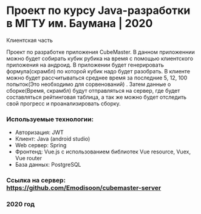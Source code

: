 # Проект по курсу Java-разработки в МГТУ им. Баумана | 2020

Клиентская часть

Проект по разработке приложения CubeMaster.
В данном приложеннии можно будет собирать кубик рубика на время с помощью клиентского приложения на андроид. В приложении будет генерировать формула(скрамбл)
по которой кубик надо будет разобрать. В клиенте можно будет рассчитываться среднее время за последние 5, 12, 100 попыток(Это необходимо для сорвенований) .
Затем данные о сборке(Время, скрамбл) будут отправляться на сервер, где будет составляться рейтинговая таблица, 
а так же можно будет отследить свой прогресс и проанализировать сборку.

### Используемые технологии:
  - Авторизация: JWT
  - Клиент: Java (android studio)
  - Web сервер: Spring
  - Фронтенд: Vue.js с использованием библиотек Vue resource, Vuex, Vue router
  - База данных: PostgreSQL

### Cсылка на сервер: https://github.com/Emodisoon/cubemaster-server
### 2020 год
